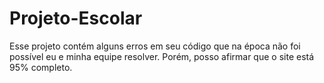 # Projeto-Escolar
Esse projeto contém alguns erros em seu código que na época não foi possível eu e minha equipe resolver. Porém, posso afirmar que o site está 95% completo.
